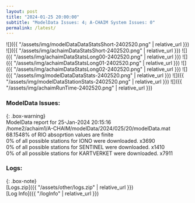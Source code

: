 ```yaml
---
layout: post
title: "2024-01-25 20:00:00"
subtitle: "ModelData Issues: 4; A-CHAIM System Issues: 0"
permalink: /latest/
---
```


![]({{ "/assets/img/modelDataDataStatsShort-2402520.png" | relative_url }})
![]({{ "/assets/img/achaimDataStatsShort-2402520.png" | relative_url }})
![]({{ "/assets/img/achaimDataStatsLong00-2402520.png" | relative_url }})
![]({{ "/assets/img/achaimDataStatsLong01-2402520.png" | relative_url }})
![]({{ "/assets/img/achaimDataStatsLong02-2402520.png" | relative_url }})
![]({{ "/assets/img/modelDataDataStats-2402520.png" | relative_url }})
![]({{ "/assets/img/modelDataStationStats-2402520.png" | relative_url }})
![]({{ "/assets/img/achaimRunTime-2402520.png" | relative_url }})


### ModelData Issues:  
  
{: .box-warning}  
 ModelData report for 25-Jan-2024 20:15:16   
 /home2/achaim1/A-CHAIM/modelData/2024/025/20/modelData.mat   
 68.1548% of RIO absoprtion values are finite   
 0% of all possible stations for IONO were downloaded. x3690   
 0% of all possible stations for SENTINEL were downloaded. x1410   
 0% of all possible stations for KARTVERKET were downloaded. x7911   
  


### Logs:  
  
{: .box-note}  
[Logs.zip]({{ "/assets/other/logs.zip" | relative_url }})  
[Log Info]({{ "/logInfo" | relative_url }})  
